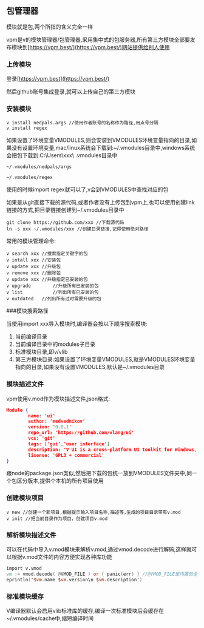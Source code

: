 ## 包管理器

模块就是包,两个所指的含义完全一样

vpm是v的模块管理器/包管理器,采用集中式的包服务器,所有第三方模块全部要发布模块到[https://vpm.best/](https://vpm.best/)网站提供给别人使用

### 上传模块

登录[https://vpm.best](https://vpm.best/)

然后github账号集成登录,就可以上传自己的第三方模块

### 安装模块

```
v install nedpals.args //使用作者账号的名称作为路径,用点号分隔
v install regex
```

如果设置了环境变量VMODULES,则会安装到VMODULES环境变量指向的目录,如果没有设置环境变量,mac/linux系统会下载到:~/.vmodules目录中,windows系统会把包下载到:C:\Users\xxx\ .vmodules目录中

```
~/.vmodules/nedpals/args

~/.vmodules/regex
```

使用的时候import regex就可以了,v会到VMODULES中查找对应的包

如果是从git直接下载的源代码,或者作者没有上传包到vpm上,也可以使用创建link链接的方式,把目录链接创建到~/.vmodules目录中

```
git clone https://github.com/xxx //下载源代码
ln -s xxx ~/.vmodules/xxx //创建目录链接,记得使用绝对路径
```

常用的模块管理命令:

```shell
v search xxx //搜索指定关键字的包
v intall xxx //安装包
v update xxx //升级包
v remove xxx //删除包
v update xxx //升级指定已安装的包
v upgrade		 //升级所有已安装的包
v list			 //列出所有已安装的包
v outdated	 //列出所有过时需要升级的包
```

###模块搜索路径

当使用import xxx导入模块时,编译器会按以下顺序搜索模块:

1. 当前编译目录
2. 当前编译目录中的modules子目录
3. 标准模块目录,即v/vlib
4. 第三方模块目录:如果设置了环境变量VMODULES,就是VMODULES环境变量指向的目录,如果没有设置VMODULES,默认是~/.vmodules目录

### 模块描述文件

vpm使用v.mod作为模块描述文件,json格式:

```json
Module {
        name: 'ui'
        author: 'medvednikov'
        version: '0.0.1'
        repo_url: 'https://github.com/vlang/ui'
        vcs: 'git'
        tags: ['gui','user interface']
        description: 'V UI is a cross-platform UI toolkit for Windows, macOS, Linux, and soon Android, iOS and the web (JS/WASM).'
        license: 'GPL3 + commercial'
}
```

跟node的package.json类似,然后把下载的包统一放到VMODULES文件夹中,同一个包区分版本,提供个本机的所有项目使用

### 创建模块项目

```
v new //创建一个新项目,根据提示输入项目名称,描述等,生成的项目目录带有v.mod
v init //把当前目录作为项目，创建项目v.mod
```

### 解析模块描述文件

可以在代码中导入v.mod模块来解析v.mod,通过vmod.decode进行解码,这样就可以根据v.mod文件的内容方便实现各种库功能

```v
import v.vmod
vm := vmod.decode( @VMOD_FILE ) or { panic(err) } //@VMOD_FILE是内置的全局变量,返回v.mod文件内容,字符串类型
eprintln('$vm.name $vm.version\n $vm.description')
```

### 标准模块缓存

V编译器默认会启用vlib标准库的缓存,编译一次标准模块后会缓存在~/.vmodules/cache中,缩短编译时间

